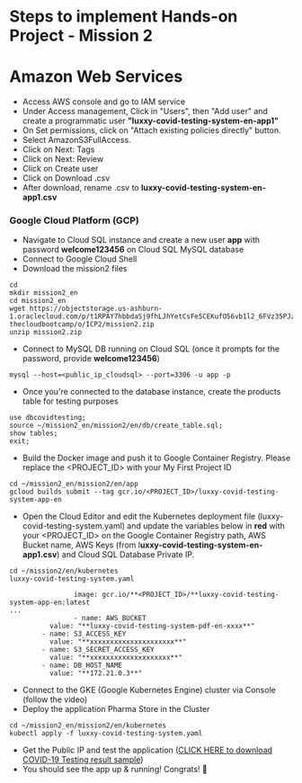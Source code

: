 # Steps to implement Hands-on Project - Mission 2

# Amazon Web Services

- Access AWS console and go to IAM service
- Under Access management, Click in "Users", then "Add user" and create a programmatic user **"luxxy-covid-testing-system-en-app1"**
- On Set permissions, click on "Attach existing policies directly" button.
- Select AmazonS3FullAccess.
- Click on Next: Tags
- Click on Next: Review
- Click on Create user
- Click on Download .csv
- After download, rename .csv to **luxxy-covid-testing-system-en-app1.csv**

### Google Cloud Platform (GCP)

- Navigate to Cloud SQL instance and create a new user **app** with password **welcome123456** on Cloud SQL MySQL database
- Connect to Google Cloud Shell
- Download the mission2 files

```
cd
mkdir mission2_en
cd mission2_en
wget https://objectstorage.us-ashburn-1.oraclecloud.com/p/t1RPAY7hbbdaSj9fhLJhYetCsFe5CEKufO56vb1l2_6FVz35PJzIukvTJKhRYKGs/n/idqfa2z2mift/b/eventos-thecloudbootcamp/o/ICP2/mission2.zip
unzip mission2.zip
```

- Connect to MySQL DB running on Cloud SQL (once it prompts for the password, provide **welcome123456**)

```
mysql --host=<public_ip_cloudsql> --port=3306 -u app -p
```

- Once you're connected to the database instance, create the products table for testing purposes

```
use dbcovidtesting;
source ~/mission2_en/mission2/en/db/create_table.sql;
show tables;
exit;
```

- Build the Docker image and push it to Google Container Registry. Please replace the <PROJECT_ID> with your My First Project ID

```
cd ~/mission2_en/mission2/en/app
gcloud builds submit --tag gcr.io/<PROJECT_ID>/luxxy-covid-testing-system-app-en
```

- Open the Cloud Editor and edit the Kubernetes deployment file (luxxy-covid-testing-system.yaml) and update the variables below in **red** with your <PROJECT_ID> on the Google Container Registry path, AWS Bucket name, AWS Keys (from l**uxxy-covid-testing-system-en-app1.csv**) and Cloud SQL Database Private IP.

```
cd ~/mission2/en/kubernetes
luxxy-covid-testing-system.yaml

				image: gcr.io/**<PROJECT_ID>/**luxxy-covid-testing-system-app-en:latest
...
				- name: AWS_BUCKET
          value: "**luxxy-covid-testing-system-pdf-en-xxxx**"
        - name: S3_ACCESS_KEY
          value: "**xxxxxxxxxxxxxxxxxxxxx**"
        - name: S3_SECRET_ACCESS_KEY
          value: "**xxxxxxxxxxxxxxxxxxxx**"
        - name: DB_HOST_NAME
          value: "**172.21.0.3**"
```

- Connect to the GKE (Google Kubernetes Engine) cluster via Console (follow the video)
- Deploy the application Pharma Store in the Cluster

```
cd ~/mission2_en/mission2/en/kubernetes
kubectl apply -f luxxy-covid-testing-system.yaml
```

- Get the Public IP and test the application ([CLICK HERE to download COVID-19 Testing result sample](https://objectstorage.us-ashburn-1.oraclecloud.com/p/t1RPAY7hbbdaSj9fhLJhYetCsFe5CEKufO56vb1l2_6FVz35PJzIukvTJKhRYKGs/n/idqfa2z2mift/b/eventos-thecloudbootcamp/o/ICP2/mission2.zip))
- You should see the app up & running! Congrats! 🎉
